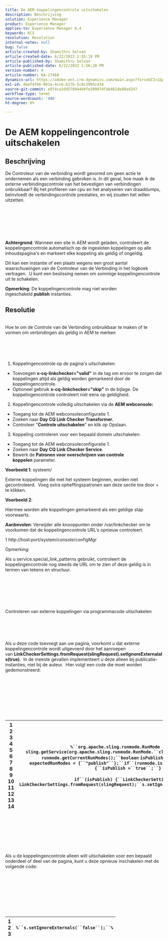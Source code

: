 ```yaml
---
title: De AEM koppelingencontrole uitschakelen
description: Beschrijving
solution: Experience Manager
product: Experience Manager
applies-to: Experience Manager 6.4
keywords: KCS
resolution: Resolution
internal-notes: null
bug: false
article-created-by: Shamithru Selvan
article-created-date: 6/22/2022 1:55:19 PM
article-published-by: Shamithru Selvan
article-published-date: 6/22/2022 1:56:20 PM
version-number: 4
article-number: KA-17468
dynamics-url: https://adobe-ent.crm.dynamics.com/main.aspx?forceUCI=1&pagetype=entityrecord&etn=knowledgearticle&id=ae18d9f1-32f2-ec11-bb3d-6045bd01576a
exl-id: 4bef4f66-061a-4cc6-b17b-5c8c2995cd34
source-git-commit: e8f4ca2dd578944d4fe399074fab461de88ad247
workflow-type: tm+mt
source-wordcount: '406'
ht-degree: 0%

---
```


# De AEM koppelingencontrole uitschakelen

## Beschrijving


De Controleur van de verbinding wordt gevormd om geen actie te ondernemen als een verbinding gebroken is. In dit geval, hoe maak ik de externe verbindingscontrole van het bevestigen van verbindingen onbruikbaar? Bij het profileren van cpu en het analyseren van draaddumps, beïnvloedt de verbindingscontrole prestaties, en wij zouden het willen uitzetten.
<br><br><br><br> <br><br><br><br>
<b>Achtergrond</b>: Wanneer een site in AEM wordt geladen, controleert de koppelingencontrole automatisch op de ingesloten koppelingen op alle inhoudspagina&#39;s en markeert elke koppeling als geldig of ongeldig.

Dit kan een instantie of een plaats wegens een groot aantal waarschuwingen van de Controleur van de Verbinding in het logboek vertragen.  U kunt een beslissing nemen om sommige koppelingencontrole uit te schakelen.

<b>Opmerking</b>: De koppelingencontrole mag niet worden ingeschakeld <b>publish</b> instanties.


## Resolutie

<br>Hoe te om de Controle van de Verbinding onbruikbaar te maken of te vormen om verbindingen als geldig in AEM te merken<br><br><br><br><br>
1. Koppelingencontrole op de pagina&#39;s uitschakelen:

- Toevoegen <b>x-cq-linkchecker=&quot;valid&quot;</b> in de tag om ervoor te zorgen dat koppelingen altijd als geldig worden gemarkeerd door de koppelingencontrole.
- Optioneel gebruik <b>x-cq-linkchecker=&quot;skip&quot;</b> in de bijlage. De koppelingencontrole controleert niet eens op geldigheid.


2. Koppelingencontrole volledig uitschakelen via de <b>AEM webconsole:</b>

- Toegang tot de AEM webconsoleconfiguratie 1.
- Zoeken naar <b>Day CQ Link Checker Transformer.</b>
- Controleer &quot;<b>Controle uitschakelen</b>&quot; en klik op Opslaan.


3. Koppeling controleren voor een bepaald domein uitschakelen:

- Toegang tot de AEM webconsoleconfiguratie 1.
- Zoeken naar <b>Day CQ Link Checker Service</b>.
- Bewerk de <b>Patronen voor overschrijven van controle koppelen</b> parameter.


<b>Voorbeeld 1</b>: systeem/

Externe koppelingen die met het systeem beginnen, worden niet gecontroleerd.  Voeg extra opheffingspatronen aan deze sectie toe door + te klikken.

<b>Voorbeeld 2</b>:

Hiermee worden alle koppelingen gemarkeerd als een geldige stap voorwaarts.

<b>Aanbevolen</b>: Verwijder alle knooppunten onder /var/linkchecker om te voorkomen dat de koppelingencontrole URL&#39;s opnieuw controleert.

1 http://host:port/system/console/configMgr



Opmerking:

Als u service.special_link_patterns gebruikt, controleert de koppelingencontrole nog steeds de URL om te zien of deze geldig is in termen van tekens en structuur.


<br><br><br><br> <br><br>Controleren van externe koppelingen via programmacode uitschakelen<br><br><br><br> <br><br>
Als u deze code toevoegt aan uw pagina, voorkomt u dat externe koppelingencontrole wordt uitgevoerd door het aanroepen van <b>LinkCheckerSettings.fromRequest(slingRequest).setIgnoreExternalals(true)</b>.  In de meeste gevallen implementeert u deze alleen bij publicatie-instanties, niet bij de auteur.  Hier volgt een code die moet worden gedemonstreerd:
<br><br><br><br><br> <br><br><br><br>

| 1<br>  2<br>  3<br>  4<br>  5<br>  6<br>  7<br>  8<br>  9<br>  10<br>  11<br>  12<br>  13<br>  14 | `%``org.apache.sling.runmode.RunMode runmode = sling.getService(org.apache.sling.runmode.RunMode.``class``);``String runmodes = runmode.getCurrentRunModes();``boolean` `isPublish =``false``;``String  expectedRunModes = {``"publish"``};``if``(runmode.isActive(expectedRunModes)) {``isPublish =``true``;``}`<br>   <br>  `if``(isPublish) {``LinkCheckerSettings s = LinkCheckerSettings.fromRequest(slingRequest);``s.setIgnoreExternals(``true``);``}``%` |
| --- | --- |

<br><br><br><br><br> <br><br>
Als u de koppelingencontrole alleen wilt uitschakelen voor een bepaald onderdeel of deel van de pagina, kunt u deze opnieuw inschakelen met de volgende code:
<br><br><br><br><br> <br><br><br><br>

| 1<br>  2<br>  3 | `%``s.setIgnoreExternals(``false``);``%` |
| --- | --- |
